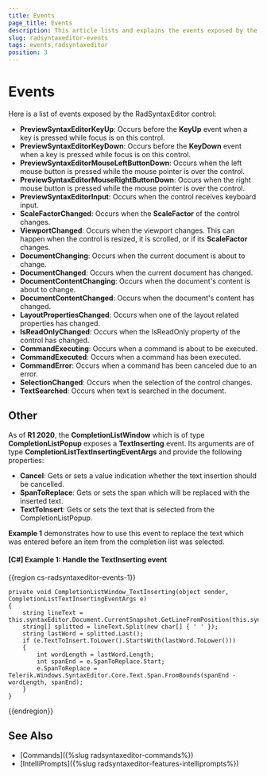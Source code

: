 ```yaml
---
title: Events
page_title: Events
description: This article lists and explains the events exposed by the RadSyntaxEditor control.
slug: radsyntaxeditor-events
tags: events,radsyntaxeditor
position: 3
---
```


# Events

Here is a list of events exposed by the RadSyntaxEditor control:

* **PreviewSyntaxEditorKeyUp**: Occurs before the **KeyUp** event when a key is pressed while focus is on this control.
* **PreviewSyntaxEditorKeyDown**: Occurs before the **KeyDown** event when a key is pressed while focus is on this control.
* **PreviewSyntaxEditorMouseLeftButtonDown**: Occurs when the left mouse button is pressed while the mouse pointer is over the control.
* **PreviewSyntaxEditorMouseRightButtonDown**: Occurs when the right mouse button is pressed while the mouse pointer is over the control.
* **PreviewSyntaxEditorInput**: Occurs when the control receives keyboard input.
* **ScaleFactorChanged**: Occurs when the **ScaleFactor** of the control changes.
* **ViewportChanged**: Occurs when the viewport changes. This can happen when the control is resized, it is scrolled, or if its **ScaleFactor** changes.
* **DocumentChanging**: Occurs when the current document is about to change.
* **DocumentChanged**: Occurs when the current document has changed.
* **DocumentContentChanging**: Occurs when the document's content is about to change.
* **DocumentContentChanged**: Occurs when the document's content has changed.
* **LayoutPropertiesChanged**: Occurs when one of the layout related properties has changed.
* **IsReadOnlyChanged**: Occurs when the IsReadOnly property of the control has changed.
* **CommandExecuting**: Occurs when a command is about to be executed.
* **CommandExecuted**: Occurs when a command has been executed.
* **CommandError**: Occurs when a command has been canceled due to an error.
* **SelectionChanged**: Occurs when the selection of the control changes.
* **TextSearched**: Occurs when text is searched in the document.

## Other

As of **R1 2020**, the **CompletionListWindow** which is of type **CompletionListPopup** exposes a **TextInserting** event. Its arguments are of type **CompletionListTextInsertingEventArgs** and provide the following properties:

* **Cancel**: Gets or sets a value indication whether the text insertion should be cancelled.
* **SpanToReplace**: Gets or sets the span which will be replaced with the inserted text.
* **TextToInsert**: Gets or sets the text that is selected from the CompletionListPopup.

**Example 1** demonstrates how to use this event to replace the text which was entered before an item from the completion list was selected.

#### __[C#] Example 1: Handle the TextInserting event__
{{region cs-radsyntaxeditor-events-1}}

    private void CompletionListWindow_TextInserting(object sender, CompletionListTextInsertingEventArgs e)
    {
        string lineText = this.syntaxEditor.Document.CurrentSnapshot.GetLineFromPosition(this.syntaxEditor.CaretPosition.Index).GetText();
        string[] splitted = lineText.Split(new char[] { ' ' });
        string lastWord = splitted.Last();
        if (e.TextToInsert.ToLower().StartsWith(lastWord.ToLower()))
        {
            int wordLength = lastWord.Length;
            int spanEnd = e.SpanToReplace.Start;
            e.SpanToReplace = Telerik.Windows.SyntaxEditor.Core.Text.Span.FromBounds(spanEnd - wordLength, spanEnd);
        }
    }
{{endregion}}

## See Also

* [Commands]({%slug radsyntaxeditor-commands%})
* [IntelliPrompts]({%slug radsyntaxeditor-features-intelliprompts%})
